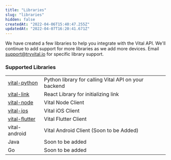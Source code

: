 ```yaml
---
title: "Libraries"
slug: "libraries"
hidden: false
createdAt: "2022-04-06T15:40:47.255Z"
updatedAt: "2022-04-07T16:20:41.671Z"
---
```


We have created a few libraries to help you integrate with the Vital API. We'll continue to add support for more libraries as we add more devices. Email [support@tryvital.io](mailto:support@tryvital.io) for specific library support.

### Supported Libraries

|                                                                  |                                                      |
| ---------------------------------------------------------------- | ---------------------------------------------------- |
| [vital-python](https://pypi.org/project/vital)                   | Python library for calling Vital API on your backend |
| [vital-link](https://www.npmjs.com/package/@tryvital/vital-link) | React Library for initializing link                  |
| [vital-node](https://www.npmjs.com/package/@tryvital/vital-node) | Vital Node Client                                    |
| [vital-ios](https://github.com/tryVital/vital-ios)               | Vital iOS Client                                     |
| [vital-flutter](https://github.com/tryVital/vital-flutter)       | Vital Flutter Client                                 |
| vital-android                                                    | Vital Android Client (Soon to be Added)              |
| Java                                                             | Soon to be added                                     |
| Go                                                               | Soon to be added                                     |
